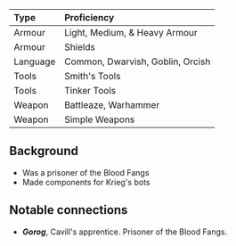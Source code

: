 | Type | Proficiency |
| :--- | :---------- |
| Armour | Light, Medium, & Heavy Armour | 
| Armour | Shields |
| Language | Common, Dwarvish, Goblin, Orcish |
| Tools | Smith's Tools |
| Tools | Tinker Tools |
| Weapon | Battleaze, Warhammer |
| Weapon | Simple Weapons |

## Background

 - Was a prisoner of the Blood Fangs
 - Made components for Krieg's bots

## Notable connections

 - __*Gorog*__, Cavill's apprentice. Prisoner of the Blood Fangs.
